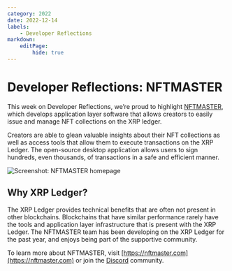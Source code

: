 ```yaml
---
category: 2022
date: 2022-12-14
labels:
    - Developer Reflections
markdown:
    editPage:
        hide: true
---
```

# Developer Reflections: NFTMASTER

This week on Developer Reflections, we’re proud to highlight [NFTMASTER](https://nftmaster.com/), which develops application layer software that allows creators to easily issue and manage NFT collections on the XRP ledger.

Creators are able to glean valuable insights about their NFT collections as well as access tools that allow them to execute transactions on the XRP Ledger. The open-source desktop application allows users to sign hundreds, even thousands, of transactions in a safe and efficient manner. 

<!-- BREAK -->

![Screenshot: NFTMASTER homepage](/blog/img/dev-reflections-nftmaster.png)


## Why XRP Ledger?

The XRP Ledger provides technical benefits that are often not present in other blockchains. Blockchains that have similar performance rarely have the tools and application layer infrastructure that is present with the XRP Ledger. The NFTMASTER team has been developing on the XRP Ledger for the past year, and enjoys being part of the supportive community. 

To learn more about NFTMASTER, visit [https://nftmaster.com](https://nftmaster.com) or join the [Discord](https://discord.com/invite/NGjaeJGc75) community. 
